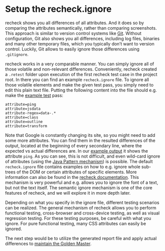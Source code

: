 # Setup the recheck.ignore

recheck shows you all differences of all attributes. And it does so by comparing the attributes semantically, rather than comparing screenshots. This approach is similar to version control systems like [Git](https://git-scm.com). Without configuration, Git also shows you all differences, including log files, binaries and many other temporary files, which you typically don’t want to version control. Luckily, Git allows to easily ignore those differences using `.gitignore`.

recheck works in a very comparable manner. You can simply ignore all of those volatile and non-relevant differences. Conveniently, recheck created a `.retest` folder upon execution of the first recheck test case in the project root. In there you can find an example `recheck.ignore` file. To ignore all those volatile elements and make the given test pass, you simply need to edit this plain text file. Putting the following content into the file should e.g. make the [example test](explicit-checks.md) pass:

```
attribute=ping
attribute=jsdata
attribute-regex=data-.*
attribute=class
attribute=outline
attribute=transform
```

Note that Google is constantly changing its site, so you might need to add some more attributes. You can find them in the resulted differences of the output, located at the beginning of every secondary line, where the expected vs actual differences are. In our [example output](https://docs.retest.de/recheck-web/tutorial/mvn-execute-locally/) it shows the attribute `ping`. As you can see, this is not difficult, and even wild-card ignore of attributes (using the [Java Pattern mechanism](https://docs.oracle.com/javase/8/docs/api/java/util/regex/Pattern.html)) is possible. The default `recheck.ignore` file contains examples on how to e.g. ignore whole sub-trees of the DOM or certain attributes of specific elements. More information can also be found in the [recheck documentation](https://retest.github.io/docs/recheck/how-ignore-works-in-recheck/). This mechanism is very powerful and e.g. allows you to ignore the font of a text, but not the text itself. The semantic ignore mechanism is one of the core features of recheck, and we will explore it in more depth later.

Depending on what you specify in the ignore file, different testing scenarios can be realized. The general mechanism of recheck allows you to perform functional testing, cross-browser and cross-device testing, as well as visual regression testing. For these testing purposes, be careful with what you ignore. For pure functional testing, many CSS attributes can easily be ignored.

The next step would be to utilize the generated report file and apply actual differences to [maintain the Golden Master](../../recheck.cli/maintain-golden-master.md).

